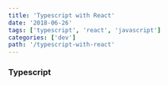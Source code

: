 ```yaml
---
title: 'Typescript with React'
date: '2018-06-26'
tags: ['typescript', 'react', 'javascript']
categories: ['dev']
path: '/typescript-with-react'
---
```


### Typescript

